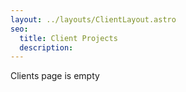 ```yaml
---
layout: ../layouts/ClientLayout.astro
seo:
  title: Client Projects
  description:
---
```


Clients page is empty
